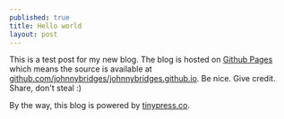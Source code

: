 ```yaml
---
published: true
title: Hello world
layout: post
---
```

This is a test post for my new blog. The blog is hosted on [Github Pages](http://pages.github.com/) which means the source is available at [github.com/johnnybridges/johnnybridges.github.io](http://github.com/johnnybridges/johnnybridges.github.io). Be nice. Give credit. Share, don't steal :)

By the way, this blog is powered by [tinypress.co](https://tinypress.co).